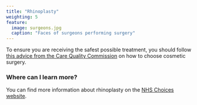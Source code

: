 ```yaml
---
title: "Rhinoplasty"
weighting: 5
feature:
  image: surgeons.jpg
  caption: "Faces of surgeons performing surgery"
---
```


To ensure you are receiving the safest possible treatment, you should follow [this advice from the Care Quality Commission](http://www.cqc.org.uk/help-advice/help-choosing-care-services/choosing-cosmetic-surgery) on how to choose cosmetic surgery.

### Where can I learn more?

You can find more information about rhinoplasty on the [NHS Choices website](http://www.nhs.uk/Conditions/cosmetic-treatments-guide/Pages/nose-job.aspx).